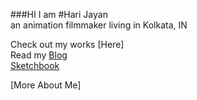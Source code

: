 ###HI
I am #Hari Jayan  
an animation filmmaker living in Kolkata, IN  

Check out my works [Here]  
Read my [Blog](https://www.noolputtu.blogspot.com/)  
[Sketchbook](http://www.harijayan.tumblr.com/)  

[More About Me]
